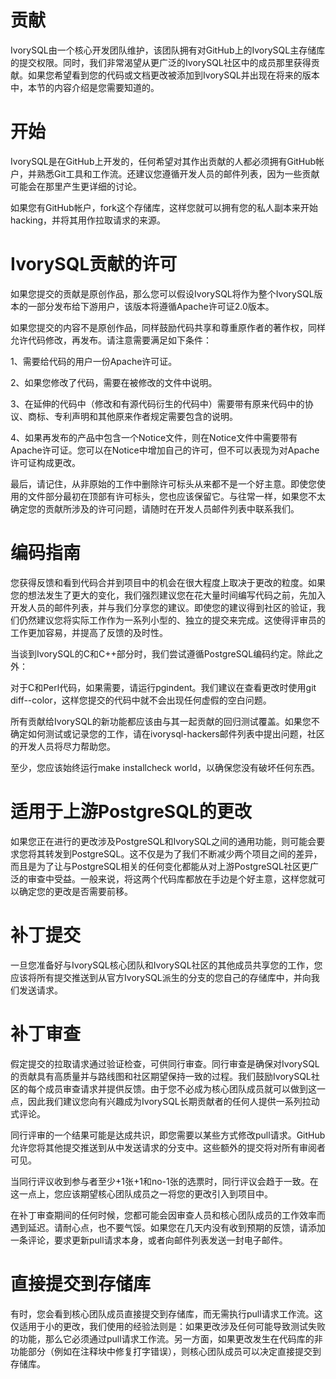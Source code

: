 # 贡献
IvorySQL由一个核心开发团队维护，该团队拥有对GitHub上的IvorySQL主存储库的提交权限。同时，我们非常渴望从更广泛的IvorySQL社区中的成员那里获得贡献。如果您希望看到您的代码或文档更改被添加到IvorySQL并出现在将来的版本中，本节的内容介绍是您需要知道的。

# 开始
IvorySQL是在GitHub上开发的，任何希望对其作出贡献的人都必须拥有GitHub帐户，并熟悉Git工具和工作流。还建议您遵循开发人员的邮件列表，因为一些贡献可能会在那里产生更详细的讨论。

如果您有GitHub帐户，fork这个存储库，这样您就可以拥有您的私人副本来开始hacking，并将其用作拉取请求的来源。

# IvorySQL贡献的许可
如果您提交的贡献是原创作品，那么您可以假设IvorySQL将作为整个IvorySQL版本的一部分发布给下游用户，该版本将遵循Apache许可证2.0版本。

如果您提交的内容不是原创作品，同样鼓励代码共享和尊重原作者的著作权，同样允许代码修改，再发布。请注意需要满足如下条件：

1、需要给代码的用户一份Apache许可证。

2、如果您修改了代码，需要在被修改的文件中说明。

3、在延伸的代码中（修改和有源代码衍生的代码中）需要带有原来代码中的协议、商标、专利声明和其他原来作者规定需要包含的说明。

4、如果再发布的产品中包含一个Notice文件，则在Notice文件中需要带有Apache许可证。您可以在Notice中增加自己的许可，但不可以表现为对Apache许可证构成更改。

最后，请记住，从非原始的工作中删除许可标头从来都不是一个好主意。即使您使用的文件部分最初在顶部有许可标头，您也应该保留它。与往常一样，如果您不太确定您的贡献所涉及的许可问题，请随时在开发人员邮件列表中联系我们。

# 编码指南
您获得反馈和看到代码合并到项目中的机会在很大程度上取决于更改的粒度。如果您的想法发生了更大的变化，我们强烈建议您在花大量时间编写代码之前，先加入开发人员的邮件列表，并与我们分享您的建议。即使您的建议得到社区的验证，我们仍然建议您将实际工作作为一系列小型的、独立的提交来完成。这使得评审员的工作更加容易，并提高了反馈的及时性。

当谈到IvorySQL的C和C++部分时，我们尝试遵循PostgreSQL编码约定。除此之外：

对于C和Perl代码，如果需要，请运行pgindent。我们建议在查看更改时使用git diff--color，这样您提交的代码中就不会出现任何虚假的空白问题。

所有贡献给IvorySQL的新功能都应该由与其一起贡献的回归测试覆盖。如果您不确定如何测试或记录您的工作，请在ivorysql-hackers邮件列表中提出问题，社区的开发人员将尽力帮助您。

至少，您应该始终运行make installcheck world，以确保您没有破坏任何东西。

# 适用于上游PostgreSQL的更改
如果您正在进行的更改涉及PostgreSQL和IvorySQL之间的通用功能，则可能会要求您将其转发到PostgreSQL。这不仅是为了我们不断减少两个项目之间的差异，而且是为了让与PostgreSQL相关的任何变化都能从对上游PostgreSQL社区更广泛的审查中受益。一般来说，将这两个代码库都放在手边是个好主意，这样您就可以确定您的更改是否需要前移。

# 补丁提交
一旦您准备好与IvorySQL核心团队和IvorySQL社区的其他成员共享您的工作，您应该将所有提交推送到从官方IvorySQL派生的分支的您自己的存储库中，并向我们发送请求。

# 补丁审查
假定提交的拉取请求通过验证检查，可供同行审查。同行审查是确保对IvorySQL的贡献具有高质量并与路线图和社区期望保持一致的过程。我们鼓励IvorySQL社区的每个成员审查请求并提供反馈。由于您不必成为核心团队成员就可以做到这一点，因此我们建议您向有兴趣成为IvorySQL长期贡献者的任何人提供一系列拉动式评论。

同行评审的一个结果可能是达成共识，即您需要以某些方式修改pull请求。GitHub允许您将其他提交推送到从中发送请求的分支中。这些额外的提交将对所有审阅者可见。

当同行评议收到参与者至少+1张+1和no-1张的选票时，同行评议会趋于一致。在这一点上，您应该期望核心团队成员之一将您的更改引入到项目中。

在补丁审查期间的任何时候，您都可能会因审查人员和核心团队成员的工作效率而遇到延迟。请耐心点，也不要气馁。如果您在几天内没有收到预期的反馈，请添加一条评论，要求更新pull请求本身，或者向邮件列表发送一封电子邮件。

# 直接提交到存储库
有时，您会看到核心团队成员直接提交到存储库，而无需执行pull请求工作流。这仅适用于小的更改，我们使用的经验法则是：如果更改涉及任何可能导致测试失败的功能，那么它必须通过pull请求工作流。另一方面，如果更改发生在代码库的非功能部分（例如在注释块中修复打字错误），则核心团队成员可以决定直接提交到存储库。


